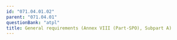 ```yaml
---
id: "071.04.01.02"
parent: "071.04.01"
questionBank: "atpl"
title: General requirements (Annex VIII (Part-SPO), Subpart A)
---
```

